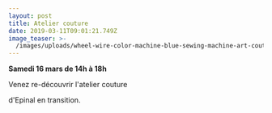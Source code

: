 ```yaml
---
layout: post
title: Atelier couture
date: 2019-03-11T09:01:21.749Z
image_teaser: >-
  /images/uploads/wheel-wire-color-machine-blue-sewing-machine-art-couture-thimble-scissors-1165476.jpg
---
```

**Samedi 16 mars de 14h à 18h**

Venez re-découvrir l'atelier couture

d'Epinal en transition.

